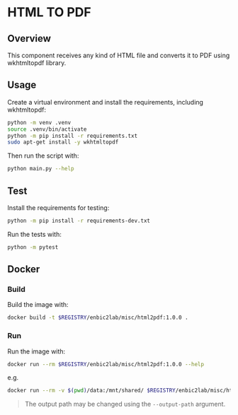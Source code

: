 # HTML TO PDF

## Overview

This component receives any kind of HTML file and converts it to PDF using wkhtmltopdf library.

## Usage
Create a virtual environment and install the requirements, including wkhtmltopdf:

```sh
python -m venv .venv
source .venv/bin/activate
python -m pip install -r requirements.txt
sudo apt-get install -y wkhtmltopdf
```

Then run the script with:
```sh
python main.py --help
```

## Test
Install the requirements for testing:
```sh
python -m pip install -r requirements-dev.txt
```
Run the tests with:

```sh
python -m pytest
```
## Docker

### Build
Build the image with:

```sh
docker build -t $REGISTRY/enbic2lab/misc/html2pdf:1.0.0 .
```

### Run
Run the image with:

```sh
docker run --rm $REGISTRY/enbic2lab/misc/html2pdf:1.0.0 --help
```

e.g.
```sh
docker run --rm -v $(pwd)/data:/mnt/shared/ $REGISTRY/enbic2lab/misc/html2pdf:1.0.0 --filepath /mnt/shared/input.html
```
> The output path may be changed using the `--output-path` argument.